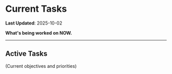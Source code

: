 # Current Tasks

**Last Updated**: 2025-10-02

**What's being worked on NOW.**

---

## Active Tasks

(Current objectives and priorities)
